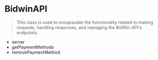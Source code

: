 # BidwinAPI

>  This class is used to encapsulate the functionality related to making requests, handling responses, and managing the BidWin API's endpoints.

* server
* getPaymentMethods
* removePaymentMethod
